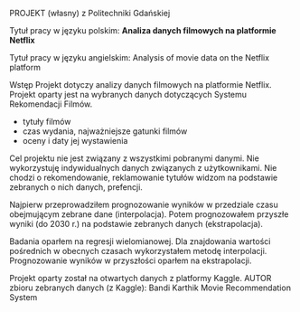 PROJEKT (własny) z Politechniki Gdańskiej

Tytuł pracy w języku polskim:  <b> Analiza danych filmowych na platformie Netflix </b>

Tytuł pracy w języku angielskim:  Analysis of movie data on the Netflix platform

Wstęp
Projekt dotyczy analizy danych filmowych na platformie Netflix.
Projekt oparty jest na wybranych danych  dotyczących Systemu Rekomendacji Filmów.
- tytuły filmów
- czas wydania, najważniejsze gatunki filmów
- oceny i daty jej wystawienia

Cel projektu nie jest związany z wszystkimi pobranymi danymi. Nie wykorzystuję indywidualnych danych związanych z użytkownikami. Nie chodzi o rekomendowanie, reklamowanie tytułów widzom na podstawie zebranych o nich danych, prefencji.

Najpierw przeprowadziłem prognozowanie wyników w przedziale czasu obejmującym zebrane dane (interpolacja).
Potem prognozowałem przyszłe wyniki (do 2030 r.) na podstawie zebranych danych (ekstrapolacja).

Badania oparłem na regresji wielomianowej. Dla znajdowania wartości pośrednich w obecnych czasach wykorzystałem metodę interpolacji. Prognozowanie wyników w przyszłości oparłem na ekstrapolacji. 

Projekt oparty został na otwartych danych z platformy Kaggle.
AUTOR zbioru zebranych danych (z Kaggle): Bandi Karthik
Movie Recommendation System

